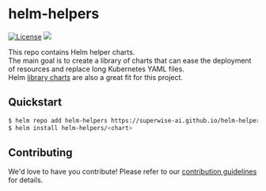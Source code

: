 # helm-helpers
[![License](https://img.shields.io/badge/license-MIT-green)](https://opensource.org/licenses/MIT)
[![](https://github.com/superwise-ai/helm-helpers/workflows/Release%20Charts/badge.svg?branch=main)](https://github.com/superwise-ai/helm-helpers/actions)

This repo contains Helm helper charts.  
The main goal is to create a library of charts that can ease the deployment of resources and replace long Kubernetes YAML files.  
Helm [library charts](https://helm.sh/docs/topics/library_charts/) are also a great fit for this project.

## Quickstart
```sh
$ helm repo add helm-helpers https://superwise-ai.github.io/helm-helpers
$ helm install helm-helpers/<chart>
```

## Contributing
We'd love to have you contribute! Please refer to our [contribution guidelines](https://github.com/superwise-ai/helm-helpers/blob/main/CONTRIBUTING.md) for details.
